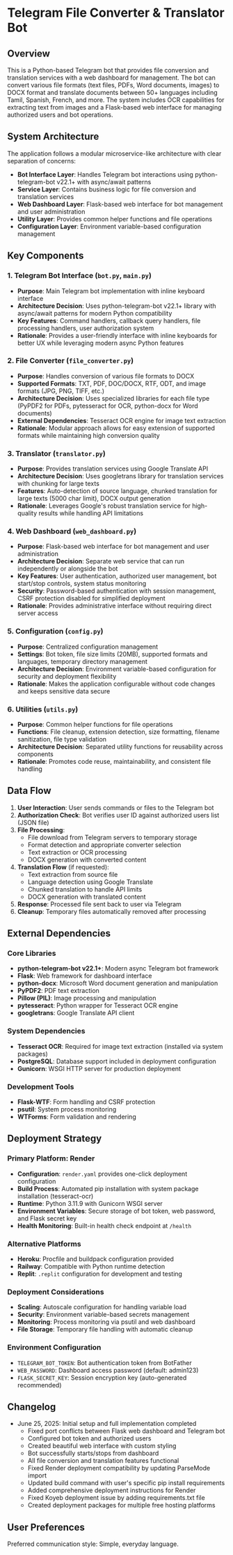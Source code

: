 # Telegram File Converter & Translator Bot

## Overview

This is a Python-based Telegram bot that provides file conversion and translation services with a web dashboard for management. The bot can convert various file formats (text files, PDFs, Word documents, images) to DOCX format and translate documents between 50+ languages including Tamil, Spanish, French, and more. The system includes OCR capabilities for extracting text from images and a Flask-based web interface for managing authorized users and bot operations.

## System Architecture

The application follows a modular microservice-like architecture with clear separation of concerns:

- **Bot Interface Layer**: Handles Telegram bot interactions using python-telegram-bot v22.1+ with async/await patterns
- **Service Layer**: Contains business logic for file conversion and translation services
- **Web Dashboard Layer**: Flask-based web interface for bot management and user administration
- **Utility Layer**: Provides common helper functions and file operations
- **Configuration Layer**: Environment variable-based configuration management

## Key Components

### 1. Telegram Bot Interface (`bot.py`, `main.py`)
- **Purpose**: Main Telegram bot implementation with inline keyboard interface
- **Architecture Decision**: Uses python-telegram-bot v22.1+ library with async/await patterns for modern Python compatibility
- **Key Features**: Command handlers, callback query handlers, file processing handlers, user authorization system
- **Rationale**: Provides a user-friendly interface with inline keyboards for better UX while leveraging modern async Python features

### 2. File Converter (`file_converter.py`)
- **Purpose**: Handles conversion of various file formats to DOCX
- **Supported Formats**: TXT, PDF, DOC/DOCX, RTF, ODT, and image formats (JPG, PNG, TIFF, etc.)
- **Architecture Decision**: Uses specialized libraries for each file type (PyPDF2 for PDFs, pytesseract for OCR, python-docx for Word documents)
- **External Dependencies**: Tesseract OCR engine for image text extraction
- **Rationale**: Modular approach allows for easy extension of supported formats while maintaining high conversion quality

### 3. Translator (`translator.py`)
- **Purpose**: Provides translation services using Google Translate API
- **Architecture Decision**: Uses googletrans library for translation services with chunking for large texts
- **Features**: Auto-detection of source language, chunked translation for large texts (5000 char limit), DOCX output generation
- **Rationale**: Leverages Google's robust translation service for high-quality results while handling API limitations

### 4. Web Dashboard (`web_dashboard.py`)
- **Purpose**: Flask-based web interface for bot management and user administration
- **Architecture Decision**: Separate web service that can run independently or alongside the bot
- **Key Features**: User authentication, authorized user management, bot start/stop controls, system status monitoring
- **Security**: Password-based authentication with session management, CSRF protection disabled for simplified deployment
- **Rationale**: Provides administrative interface without requiring direct server access

### 5. Configuration (`config.py`)
- **Purpose**: Centralized configuration management
- **Settings**: Bot token, file size limits (20MB), supported formats and languages, temporary directory management
- **Architecture Decision**: Environment variable-based configuration for security and deployment flexibility
- **Rationale**: Makes the application configurable without code changes and keeps sensitive data secure

### 6. Utilities (`utils.py`)
- **Purpose**: Common helper functions for file operations
- **Functions**: File cleanup, extension detection, size formatting, filename sanitization, file type validation
- **Architecture Decision**: Separated utility functions for reusability across components
- **Rationale**: Promotes code reuse, maintainability, and consistent file handling

## Data Flow

1. **User Interaction**: User sends commands or files to the Telegram bot
2. **Authorization Check**: Bot verifies user ID against authorized users list (JSON file)
3. **File Processing**: 
   - File download from Telegram servers to temporary storage
   - Format detection and appropriate converter selection
   - Text extraction or OCR processing
   - DOCX generation with converted content
4. **Translation Flow** (if requested):
   - Text extraction from source file
   - Language detection using Google Translate
   - Chunked translation to handle API limits
   - DOCX generation with translated content
5. **Response**: Processed file sent back to user via Telegram
6. **Cleanup**: Temporary files automatically removed after processing

## External Dependencies

### Core Libraries
- **python-telegram-bot v22.1+**: Modern async Telegram bot framework
- **Flask**: Web framework for dashboard interface
- **python-docx**: Microsoft Word document generation and manipulation
- **PyPDF2**: PDF text extraction
- **Pillow (PIL)**: Image processing and manipulation
- **pytesseract**: Python wrapper for Tesseract OCR engine
- **googletrans**: Google Translate API client

### System Dependencies
- **Tesseract OCR**: Required for image text extraction (installed via system packages)
- **PostgreSQL**: Database support included in deployment configuration
- **Gunicorn**: WSGI HTTP server for production deployment

### Development Tools
- **Flask-WTF**: Form handling and CSRF protection
- **psutil**: System process monitoring
- **WTForms**: Form validation and rendering

## Deployment Strategy

### Primary Platform: Render
- **Configuration**: `render.yaml` provides one-click deployment configuration
- **Build Process**: Automated pip installation with system package installation (tesseract-ocr)
- **Runtime**: Python 3.11.9 with Gunicorn WSGI server
- **Environment Variables**: Secure storage of bot token, web password, and Flask secret key
- **Health Monitoring**: Built-in health check endpoint at `/health`

### Alternative Platforms
- **Heroku**: Procfile and buildpack configuration provided
- **Railway**: Compatible with Python runtime detection
- **Replit**: `.replit` configuration for development and testing

### Deployment Considerations
- **Scaling**: Autoscale configuration for handling variable load
- **Security**: Environment variable-based secrets management
- **Monitoring**: Process monitoring via psutil and web dashboard
- **File Storage**: Temporary file handling with automatic cleanup

### Environment Configuration
- `TELEGRAM_BOT_TOKEN`: Bot authentication token from BotFather
- `WEB_PASSWORD`: Dashboard access password (default: admin123)
- `FLASK_SECRET_KEY`: Session encryption key (auto-generated recommended)

## Changelog

- June 25, 2025: Initial setup and full implementation completed
  - Fixed port conflicts between Flask web dashboard and Telegram bot
  - Configured bot token and authorized users
  - Created beautiful web interface with custom styling
  - Bot successfully starts/stops from dashboard
  - All file conversion and translation features functional
  - Fixed Render deployment compatibility by updating ParseMode import
  - Updated build command with user's specific pip install requirements
  - Added comprehensive deployment instructions for Render
  - Fixed Koyeb deployment issue by adding requirements.txt file
  - Created deployment packages for multiple free hosting platforms

## User Preferences

Preferred communication style: Simple, everyday language.